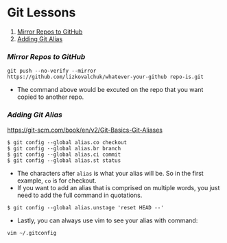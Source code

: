 # Git Lessons

1. [ Mirror Repos to GitHub ](#mirror-repos-to-github)
2. [ Adding Git Alias ](#adding-git-alias)

<a name="mirror-repos-to-github"></a>

### **_Mirror Repos to GitHub_**

`git push --no-verify --mirror https://github.com/lizkovalchuk/whatever-your-github repo-is.git`

- The command above would be excuted on the repo that you want copied to another repo.

<a name="adding-git-alias"></a>

### **_Adding Git Alias_**

https://git-scm.com/book/en/v2/Git-Basics-Git-Aliases


```
$ git config --global alias.co checkout
$ git config --global alias.br branch
$ git config --global alias.ci commit
$ git config --global alias.st status
```

- The characters after `alias` is what your alias will be. So in the first example, `co` is for checkout.
- If you want to add an alias that is comprised on multiple words, you just need to add the full command in quotations.

```
$ git config --global alias.unstage 'reset HEAD --'
```

- Lastly, you can always use vim to see your alias with command:

```
vim ~/.gitconfig
```